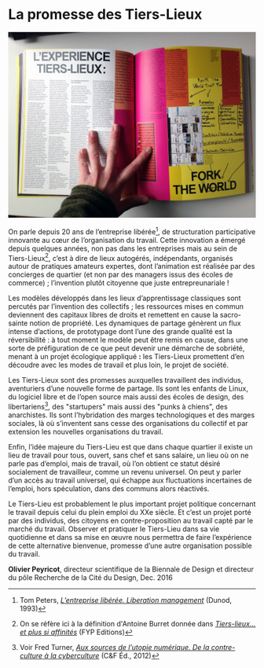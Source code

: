 # La promesse des Tiers-Lieux

![](/assets/forktheworld_catalogue.jpg)

On parle depuis 20 ans de l’entreprise libérée[^1], de structuration participative innovante au cœur de l’organisation du travail. Cette innovation a émergé depuis quelques années, non pas dans les entreprises mais au sein de Tiers-Lieux[^2], c’est à dire de lieux autogérés, indépendants, organisés autour de pratiques amateurs expertes, dont l’animation est réalisée par des concierges de quartier \(et non par des managers issus des écoles de commerce\) ; l’invention plutôt citoyenne que juste entrepreunariale !

Les modèles développés dans les lieux d’apprentissage classiques sont percutés par l’invention des collectifs ; les ressources mises en commun deviennent des capitaux libres de droits et remettent en cause la sacro-sainte notion de propriété. Les dynamiques de partage génèrent un flux intense d’actions, de prototypage dont l’une des grande qualité est la réversibilité : à tout moment le modèle peut être remis en cause, dans une sorte de préfiguration de ce que peut devenir une démarche de sobriété, menant à un projet écologique appliqué **:** les Tiers-Lieux promettent d’en découdre avec les modes de travail et plus loin, le projet de société.

Les Tiers-Lieux sont des promesses auxquelles travaillent des individus, aventuriers d’une nouvelle forme de partage. Ils sont les enfants de Linux, du logiciel libre et de l’open source mais aussi des écoles de design, des libertariens[^3], des "startupers" mais aussi des "punks à chiens", des anarchistes. Ils sont l’hybridation des marges technologiques et des marges sociales, là où s’inventent sans cesse des organisations du collectif et par extension les nouvelles organisations du travail.

Enfin, l’idée majeure du Tiers-Lieu est que dans chaque quartier il existe un lieu de travail pour tous, ouvert, sans chef et sans salaire, un lieu où on ne parle pas d’emploi, mais de travail, où l’on obtient ce statut désiré socialement de travailleur, comme un revenu universel. On peut y parler d’un accès au travail universel, qui échappe aux fluctuations incertaines de l’emploi, hors spéculation, dans des communs alors réactivés.

Le Tiers-Lieu est probablement le plus important projet politique concernant le travail depuis celui du plein emploi du XXe siècle. Et c’est un projet porté par des individus, des citoyens en contre-proposition au travail capté par le marché du travail. Observer et pratiquer le Tiers-Lieu dans sa vie quotidienne et dans sa mise en œuvre nous permettra de faire l’expérience de cette alternative bienvenue, promesse d’une autre organisation possible du travail.

**Olivier Peyricot**, directeur scientifique de la Biennale de Design et directeur du pôle Recherche de la Cité du Design, Dec. 2016

[^1]: Tom Peters, [_L’entreprise libérée. Liberation management_](http://www.persee.fr/doc/reso_0751-7971_1993_num_11_61_2413) \(Dunod, 1993\)

[^2]: On se réfère ici à la définition d'Antoine Burret donnée dans [_Tiers-lieux… et plus si affinités_](http://www.fypeditions.com/tiers-lieux-et-plus-si-affinites/) \(FYP Editions\)

[^3]: Voir Fred Turner, [_Aux sources de l’utopie numérique. De la contre-culture à la cyberculture_](http://cfeditions.com/utopieNumerique/) \(C&F Éd., 2012\)

